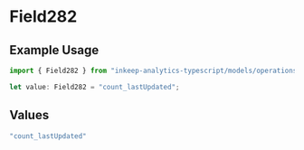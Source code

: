 # Field282

## Example Usage

```typescript
import { Field282 } from "inkeep-analytics-typescript/models/operations";

let value: Field282 = "count_lastUpdated";
```

## Values

```typescript
"count_lastUpdated"
```